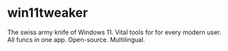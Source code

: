 # win11tweaker
The swiss army knife of Windows 11. Vital tools for for every modern user. All funcs in one app. Open-source. Multilingual.
